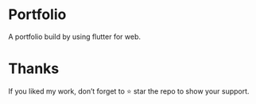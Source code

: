 # Portfolio

A portfolio build by using flutter for web.

# Thanks
If you liked my work, don’t forget to ⭐ star the repo to show your support.
